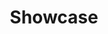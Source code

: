 ---
title: Showcase
headline: Built with Forestry.io
textline: The Showcase shares the best websites and products built with Forestry
draft: true
menu: 
  main:
weight: 2
publishdate: 2017-12-31 00:00:00 -0400
expirydate: 2030-01-01 00:00:00 -0400
---